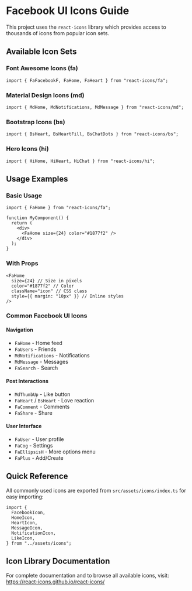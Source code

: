 # Facebook UI Icons Guide

This project uses the `react-icons` library which provides access to thousands of icons from popular icon sets.

## Available Icon Sets

### Font Awesome Icons (fa)

```tsx
import { FaFacebookF, FaHome, FaHeart } from "react-icons/fa";
```

### Material Design Icons (md)

```tsx
import { MdHome, MdNotifications, MdMessage } from "react-icons/md";
```

### Bootstrap Icons (bs)

```tsx
import { BsHeart, BsHeartFill, BsChatDots } from "react-icons/bs";
```

### Hero Icons (hi)

```tsx
import { HiHome, HiHeart, HiChat } from "react-icons/hi";
```

## Usage Examples

### Basic Usage

```tsx
import { FaHome } from "react-icons/fa";

function MyComponent() {
  return (
    <div>
      <FaHome size={24} color="#1877f2" />
    </div>
  );
}
```

### With Props

```tsx
<FaHome
  size={24} // Size in pixels
  color="#1877f2" // Color
  className="icon" // CSS class
  style={{ margin: "10px" }} // Inline styles
/>
```

### Common Facebook UI Icons

#### Navigation

- `FaHome` - Home feed
- `FaUsers` - Friends
- `MdNotifications` - Notifications
- `MdMessage` - Messages
- `FaSearch` - Search

#### Post Interactions

- `MdThumbUp` - Like button
- `FaHeart` / `BsHeart` - Love reaction
- `FaComment` - Comments
- `FaShare` - Share

#### User Interface

- `FaUser` - User profile
- `FaCog` - Settings
- `FaEllipsisH` - More options menu
- `FaPlus` - Add/Create

## Quick Reference

All commonly used icons are exported from `src/assets/icons/index.ts` for easy importing:

```tsx
import {
  FacebookIcon,
  HomeIcon,
  HeartIcon,
  MessageIcon,
  NotificationIcon,
  LikeIcon,
} from "../assets/icons";
```

## Icon Library Documentation

For complete documentation and to browse all available icons, visit:
https://react-icons.github.io/react-icons/
